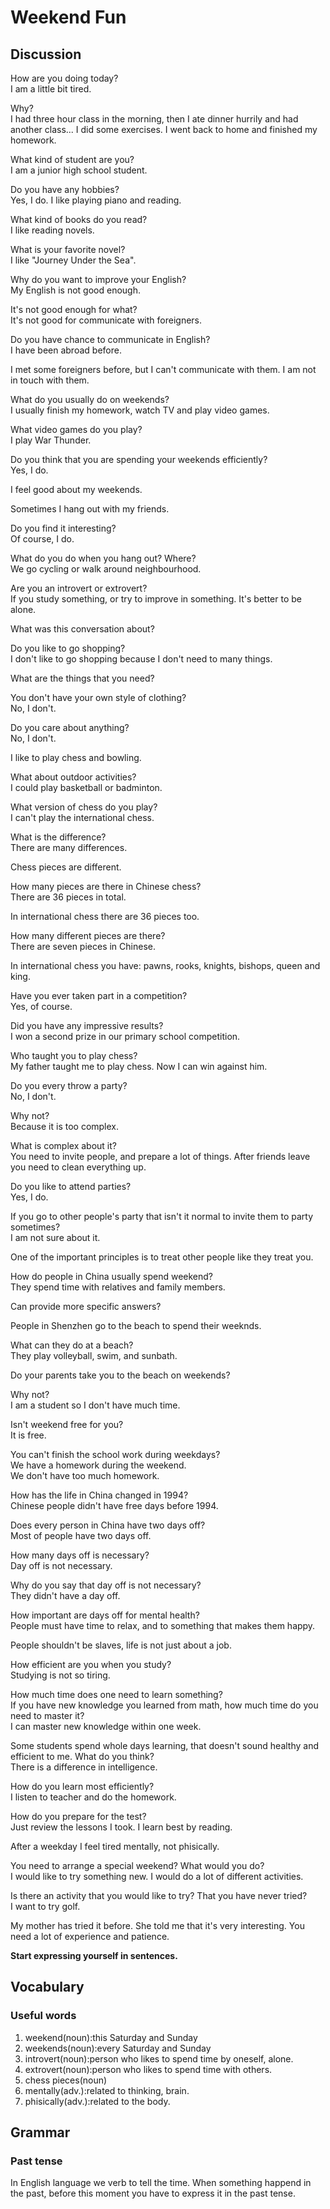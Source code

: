 # Weekend Fun
## Discussion
How are you doing today?  
I am a little bit tired.  

Why?  
I had three hour class in the morning, then I ate dinner hurrily and had another class...
I did some exercises. I went back to home and finished my homework.   

What kind of student are you?  
I am a junior high school student.  

Do you have any hobbies?  
Yes, I do. I like playing piano and reading.  

What kind of books do you read?  
I like reading novels.  

What is your favorite novel?  
I like "Journey Under the Sea".  

Why do you want to improve your English?  
My English is not good enough.  

It's not good enough for what?  
It's not good for communicate with foreigners.  

Do you have chance to communicate in English?  
I have been abroad before.  

I met some foreigners before, but I can't communicate with them. I am not in touch with them.  

What do you usually do on weekends?  
I usually finish my homework, watch TV and play video games.  

What video games do you play?  
I play War Thunder.  

Do you think that you are spending your weekends efficiently?   
Yes, I do.  

I feel good about my weekends.  

Sometimes I hang out with my friends.  

Do you find it interesting?  
Of course, I do.  

What do you do when you hang out? Where?   
We go cycling or walk around neighbourhood.  

Are you an introvert or extrovert?  
If you study something, or try to improve in something. It's better to be alone.  

What was this conversation about?  

Do you like to go shopping?  
I don't like to go shopping because I don't need to many things.  

What are the things that you need?  

You don't have your own style of clothing?  
No, I don't.  

Do you care about anything?  
No, I don't.  

I like to play chess and bowling.  

What about outdoor activities?  
I could play basketball or badminton.  

What version of chess do you play?  
I can't play the international chess.  

What is the difference?  
There are many differences.  

Chess pieces are different.  

How many pieces are there in Chinese chess?  
There are 36 pieces in total.  

In international chess there are 36 pieces too.  

How many different pieces are there?  
There are seven pieces in Chinese.  

In international chess you have: pawns, rooks, knights, bishops, queen and king.  

Have you ever taken part in a competition?  
Yes, of course.  

Did you have any impressive results?  
I won a second prize in our primary school competition.  

Who taught you to play chess?  
My father taught me to play chess. Now I can win against him.  

Do you every throw a party?  
No, I don't.  

Why not?   
Because it is too complex.  

What is complex about it?  
You need to invite people, and prepare a lot of things. After friends leave you need to clean everything up.  

Do you like to attend parties?  
Yes, I do.  

If you go to other people's party that isn't it normal to invite them to party sometimes?  
I am not sure about it. 

One of the important principles is to treat other people like they treat you.  

How do people in China usually spend weekend?  
They spend time with relatives and family members.  

Can provide more specific answers?  

People in Shenzhen go to the beach to spend their weeknds.   

What can they do at a beach?  
They play volleyball, swim, and sunbath.  

Do your parents take you to the beach on weekends?  

Why not?  
I am a student so I don't have much time.  

Isn't weekend free for you?  
It is free.  

You can't finish the school work during weekdays?  
We have a homework during the weekend.   
We don't have too much homework.  


How has the life in China changed in 1994?  
Chinese people didn't have free days before 1994.  

Does every person in China have two days off?  
Most of people have two days off.  

How many days off is necessary?  
Day off is not necessary.  

Why do you say that day off is not necessary?  
They didn't have a day off.  

How important are days off for mental health?  
People must have time to relax, and to something that makes them happy.  

People shouldn't be slaves, life is not just about a job.  

How efficient are you when you study?  
Studying is not so tiring.  

How much time does one need to learn something?  
If you have new knowledge you learned from math, how much time do you need to master it?  
I can master new knowledge within one week.  

Some students spend whole days learning, that doesn't sound healthy and efficient to me. What do you think?  
There is a difference in intelligence.  

How do you learn most efficiently?  
I listen to teacher and do the homework.  

How do you prepare for the test?  
Just review the lessons I took. I learn best by reading.   

After a weekday I feel tired mentally, not phisically.  

You need to arrange a special weekend? What would you do?  
I would like to try something new. I would do a lot of different activities.  

Is there an activity that you would like to try? That you have never tried?  
I want to try golf.  

My mother has tried it before. She told me that it's very interesting. You need a lot of experience and patience.   

**Start expressing yourself in sentences.**

## Vocabulary
### Useful words
1. weekend(noun):this Saturday and Sunday
1. weekends(noun):every Saturday and Sunday
1. introvert(noun):person who likes to spend time by oneself, alone.
1. extrovert(noun):person who likes to spend time with others.
1. chess pieces(noun)
1. mentally(adv.):related to thinking, brain.
1. phisically(adv.):related to the body.

## Grammar
### Past tense
In English language we verb to tell the time. When something happend in the past, before this moment you have to express it in the past tense.  
